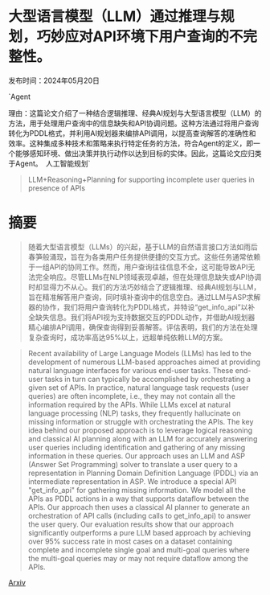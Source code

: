 # 大型语言模型（LLM）通过推理与规划，巧妙应对API环境下用户查询的不完整性。

发布时间：2024年05月20日

`Agent

理由：这篇论文介绍了一种结合逻辑推理、经典AI规划与大型语言模型（LLM）的方法，用于处理用户查询中的信息缺失和API协调问题。这种方法通过将用户查询转化为PDDL格式，并利用AI规划器来编排API调用，以提高查询解答的准确性和效率。这种集成多种技术和策略来执行特定任务的方法，符合Agent的定义，即一个能够感知环境、做出决策并执行动作以达到目标的实体。因此，这篇论文应归类于Agent。` `人工智能规划`

> LLM+Reasoning+Planning for supporting incomplete user queries in presence of APIs

# 摘要

> 随着大型语言模型（LLMs）的兴起，基于LLM的自然语言接口方法如雨后春笋般涌现，旨在为各类用户任务提供便捷的交互方式。这些任务通常依赖于一组API的协同工作。然而，用户查询往往信息不全，这可能导致API无法完全响应。尽管LLMs在NLP领域表现卓越，但在处理信息缺失或API协调时却显得力不从心。我们的方法巧妙结合了逻辑推理、经典AI规划与LLM，旨在精准解答用户查询，同时填补查询中的信息空白。通过LLM与ASP求解器的协作，我们将用户查询转化为PDDL格式，并特设“get_info_api”以补全缺失信息。我们将API视为支持数据交互的PDDL动作，并借助AI规划器精心编排API调用，确保查询得到妥善解答。评估表明，我们的方法在处理复杂查询时，成功率高达95%以上，远超单纯依赖LLM的方案。

> Recent availability of Large Language Models (LLMs) has led to the development of numerous LLM-based approaches aimed at providing natural language interfaces for various end-user tasks. These end-user tasks in turn can typically be accomplished by orchestrating a given set of APIs. In practice, natural language task requests (user queries) are often incomplete, i.e., they may not contain all the information required by the APIs. While LLMs excel at natural language processing (NLP) tasks, they frequently hallucinate on missing information or struggle with orchestrating the APIs. The key idea behind our proposed approach is to leverage logical reasoning and classical AI planning along with an LLM for accurately answering user queries including identification and gathering of any missing information in these queries. Our approach uses an LLM and ASP (Answer Set Programming) solver to translate a user query to a representation in Planning Domain Definition Language (PDDL) via an intermediate representation in ASP. We introduce a special API "get_info_api" for gathering missing information. We model all the APIs as PDDL actions in a way that supports dataflow between the APIs. Our approach then uses a classical AI planner to generate an orchestration of API calls (including calls to get_info_api) to answer the user query. Our evaluation results show that our approach significantly outperforms a pure LLM based approach by achieving over 95\% success rate in most cases on a dataset containing complete and incomplete single goal and multi-goal queries where the multi-goal queries may or may not require dataflow among the APIs.

[Arxiv](https://arxiv.org/abs/2405.12433)